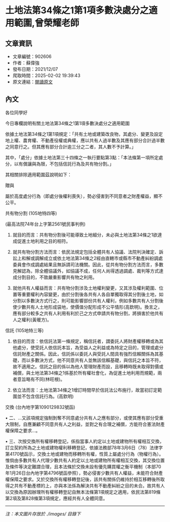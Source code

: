 # 土地法第34條之1第1項多數決處分之適用範圍,曾榮耀老師

## 文章資訊
- 文章編號：902606
- 作者：蘇偉強
- 發布日期：2021/12/07
- 爬取時間：2025-02-02 19:39:43
- 原文連結：[閱讀原文](https://real-estate.get.com.tw/Columns/detail.aspx?no=902606)

## 內文
各位同學好

今日專欄說明有關土地法第34條之1第1項多數決處分之適用範圍

依據土地法第34條之1第1項規定：「共有土地或建築改良物，其處分、變更及設定地上權、農育權、不動產役權或典權，應以共有人過半數及其應有部分合計過半數之同意行之。但其應有部分合計逾三分之二者，其人數不予計算。」

其中，「處分」依據土地法第三十四條之一執行要點第3點：「本法條第一項所定處分，以有償讓與為限，不包括信託行為及共有物分割。」

其相關排除適用範圍茲說明如下：

贈與

屬於高度處分行為（即處分後權利喪失），勢必侵害到不同意者之財產權益，顯不公平。

共有物分割 (105地特四等)

(最高法院74年台上字第2561號民事判例)

1. 就目的而言：共有物分割後可能導致土地細分，未必與土地法第34條之1欲達成促進土地利用之目的相符。

2. 就共有物分割方法而言：依民法規定包括全體共有人協議、法院判決確定、訴訟上和解或調解成立或依土地法第34條之2經由直轄市或縣市不動產糾紛調處委員會作成調處結果且無訴請司法機關。因此，從共有物分割方法而言，多數見解認為，除全體協議外，如協議不成，任何人尚得透過調處、裁判等方式達成分割目的，不致嚴重影響共有物之利用。

3. 就他共有人權益而言：共有物分割涉及土地權利變更，又其涉及權利範圍、位置等重要權利內容變更，由於分割後各共有人各自單獨取得其分割後土地，如分割以多數決方式行之，則可能影響部份共有人權利，例如多數共有人分割後使少數共有人土地形成袋地，使價值分配形成不公平情形(高欽明)。換言之，應有部分較多之共有人利用有利於己之方式申請共有物分割，將損害於他共有人之權利(黃暖方)。

信託 (105地特三等)

1. 依目的而言：依信託法第一條規定，稱信託者，謂委託人將財產權移轉或為其他處分，使受託人依信託本旨，為受益人之利益或為特定之目的，管理或處分信託財產之關係。因此，信託係以委託人與受託人間具有強烈信賴關係為其基礎，而以多數決方式，他不同意共有人並無該信賴基礎，與信託之本旨不符，故不適用之。信託之目的係以為他人管理財產而設，且移轉時既未取得對價或補償，與土地法第34條之1係基於所有權社會化，為促進土地利用而規範，兩者意旨略有不同(林旺根)。

2. 依立法而言：土地法第34條之1增訂時間早於信託法公布施行，故當初訂定範圍並不包含信託行為。(高欽明)

交換 (台內地字第1090129832號函)

• 二、…又該項規定強制剝奪不同意處分共有人之應有部分，或使其應有部分受重大限制，自應兼顧不同意共有人之利益，並對之有合理之補償，方能符合憲法財產權保障之要求…。

• 三、次按交換所有權移轉登記，係指當事人約定以土地或建物所有權相互交換，訂立契約所為之土地或建物權利移轉登記，依據法務部78年3月6日（78）法律字第4170號函示，交換土地或建物而移轉所有權，性質上屬處分行為（物權行為）。惟倘由多數共有人代理少數共有人約定以土地或建物所有權相互交換，其交換位置及條件等決定難謂合理，且本法條於交換未設有優先購買權之衡平機制（本部70年1月26日台內地字第4796號函參照），勢必侵害少數共有人權益，未能符合財產權保障之要求。又於交換所有權移轉登記後，該共有關係仍維持於相互移轉後所取得之共有不動產標的上，亦與本法係為解決共有不動產糾紛之目的未合。故共有人以交換為原因辦理所有權移轉登記自無本法條第1項規定之適用，依民法第819條第2項及第828條第3項規定，應經共有人全體同意。

---
*注：本文圖片存放於 ./images/ 目錄下*
